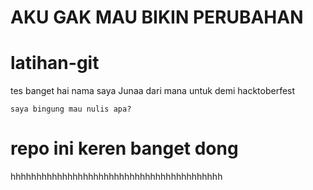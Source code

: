 <h1>AKU GAK MAU BIKIN PERUBAHAN</h1>

# latihan-git

tes banget
hai nama saya Junaa dari mana untuk demi hacktoberfest
```
saya bingung mau nulis apa?
```

# repo ini keren banget dong

hhhhhhhhhhhhhhhhhhhhhhhhhhhhhhhhhhhhhhhhh

